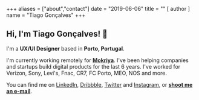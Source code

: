 +++
aliases = ["about","contact"]
date = "2019-06-06"
title = ""
[ author ]
name = "Tiago Gonçalves"
+++
## Hi, I'm Tiago Gonçalves! 👋

I'm a **UX/UI Designer** based in **Porto, Portugal**.

I'm currently working remotely for [**Mokriya**](https://mokriya.com). I've been helping companies and startups build digital products for the last 6 years. I've worked for Verizon, Sony, Levi's, Fnac, CR7, FC Porto, MEO, NOS and more.

You can find me on [LinkedIn](https://www.linkedin.com/in/tiagovianagoncalves/), [Dribbble](https://dribbble.com/tiago_goncalves "Dribbble"), [Twitter](https://twitter.com/tiago__g "Twitter") and [Instagram](instagram.com/tiagovianagoncalves "Instagram"), or [**shoot me an e-mail**](mailto:me@tiagogoncalv.es).